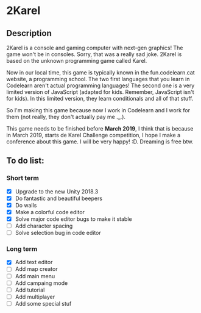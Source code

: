 # 2Karel

## Description

2Karel is a console and gaming computer with next-gen graphics! The game won't be in consoles. Sorry, that was a really sad joke. 2Karel is based on the unknown programming
game called Karel.

Now in our local time, this game is typically known in the fun.codelearn.cat website, a programming school. The two first languages that you learn in
Codelearn aren't actual programming languages! The second one is a very limited version of JavaScript (adapted for kids. Remember, JavaScript isn't for kids). In this
limited version, they learn conditionals and all of that stuff.

So I'm making this game because now I work in Codelearn and I work for them (not really, they don't actually pay me ._.).

This game needs to be finished before **March 2019**, I think that is because in March 2019, starts de Karel Challenge competition, I hope I make a conference about this game.
I will be very happy! :D. Dreaming is free btw.

## To do list: 

### Short term
- [x] Upgrade to the new Unity 2018.3
- [x] Do fantastic and beautiful beepers
- [x] Do walls
- [x] Make a colorful code editor
- [x] Solve major code editor bugs to make it stable
- [ ] Add character spacing
- [ ] Solve selection bug in code editor
### Long term
- [x] Add text editor
- [ ] Add map creator
- [ ] Add main menu
- [ ] Add campaing mode
- [ ] Add tutorial
- [ ] Add multiplayer
- [ ] Add some special stuf
